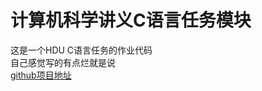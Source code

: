 # 计算机科学讲义C语言任务模块

这是一个HDU C语言任务的作业代码  
自己感觉写的有点烂就是说  
[github项目地址](https://github.com/Happ1less/HDUtask)  
